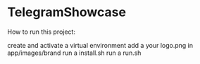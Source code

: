 # TelegramShowcase

How to run this project:

create and activate a virtual environment
add a your logo.png in app/images/brand
run a install.sh
run a run.sh
